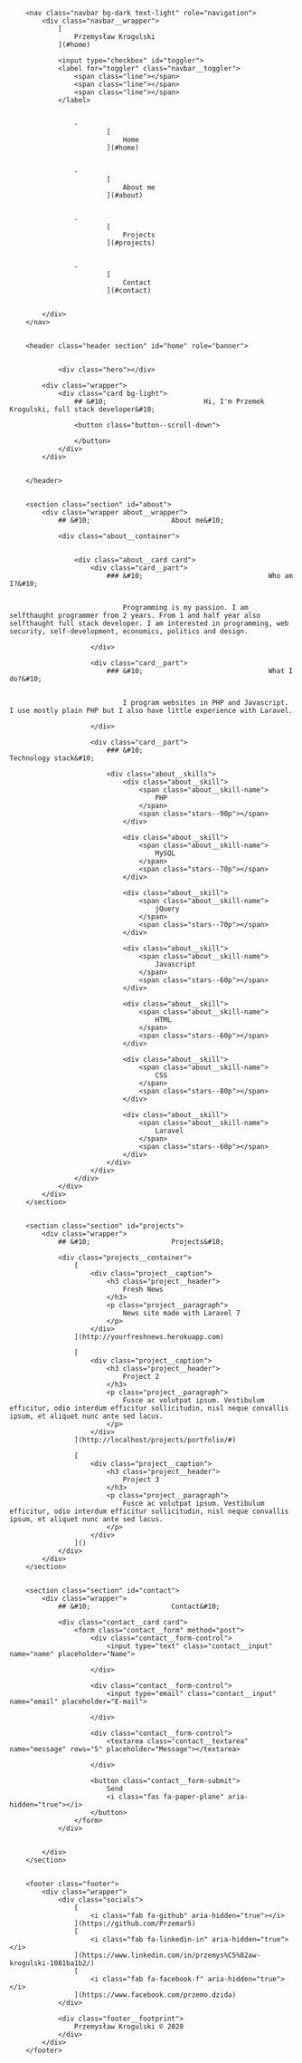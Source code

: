
		
		<nav class="navbar bg-dark text-light" role="navigation">
			<div class="navbar__wrapper">
				[
					Przemysław Krogulski
				](#home)

				<input type="checkbox" id="toggler">
				<label for="toggler" class="navbar__toggler">
					<span class="line"></span>
					<span class="line"></span>
					<span class="line"></span>
				</label>

				
					- 
    						[
    							Home
    						](#home)
    					

					- 
    						[
    							About me
    						](#about)
    					

					- 
    						[
    							Projects
    						](#projects)
    					

					- 
    						[
    							Contact
    						](#contact)
    					
				
			</div>
		</nav>

		
		<header class="header section" id="home" role="banner">
			
			
				<div class="hero"></div>
			
			<div class="wrapper">
				<div class="card bg-light">
					## &#10;						Hi, I'm Przemek Krogulski, full stack developer&#10;					

					<button class="button--scroll-down">
						
					</button>
				</div>
			</div>

			
		</header>

		
		<section class="section" id="about">
			<div class="wrapper about__wrapper">
				## &#10;					About me&#10;				

				<div class="about__container">
					

					<div class="about__card card">
						<div class="card__part">
							### &#10;								Who am I?&#10;							

							
								Programming is my passion. I am selfthaught programmer from 2 years. From 1 and half year also selfthaught full stack developer. I am interested in programming, web security, self-development, economics, politics and design.
							
						</div>

						<div class="card__part">
							### &#10;								What I do?&#10;							

							
								I program websites in PHP and Javascript. I use mostly plain PHP but I also have little experience with Laravel.
							
						</div>
						
						<div class="card__part">
							### &#10;								Technology stack&#10;							

							<div class="about__skills">
								<div class="about__skill">
									<span class="about__skill-name">
										PHP
									</span>
									<span class="stars--90p"></span>
								</div>

								<div class="about__skill">
									<span class="about__skill-name">
										MySQL
									</span>
									<span class="stars--70p"></span>
								</div>

								<div class="about__skill">
									<span class="about__skill-name">
										jQuery
									</span>
									<span class="stars--70p"></span>
								</div>

								<div class="about__skill">
									<span class="about__skill-name">
										Javascript
									</span>
									<span class="stars--60p"></span>
								</div>

								<div class="about__skill">
									<span class="about__skill-name">
										HTML
									</span>
									<span class="stars--60p"></span>
								</div>

								<div class="about__skill">
									<span class="about__skill-name">
										CSS
									</span>
									<span class="stars--80p"></span>
								</div>

								<div class="about__skill">
									<span class="about__skill-name">
										Laravel
									</span>
									<span class="stars--60p"></span>
								</div>
							</div>
						</div>
					</div>
				</div>
			</div>
		</section>

		
		<section class="section" id="projects">
			<div class="wrapper">
				## &#10;					Projects&#10;				

				<div class="projects__container">
					[
						<div class="project__caption">
							<h3 class="project__header">
								Fresh News
							</h3>
							<p class="project__paragraph">
								News site made with Laravel 7
							</p>
						</div>
					](http://yourfreshnews.herokuapp.com)

					[
						<div class="project__caption">
							<h3 class="project__header">
								Project 2
							</h3>
							<p class="project__paragraph">
								Fusce ac volutpat ipsum. Vestibulum efficitur, odio interdum efficitur sollicitudin, nisl neque convallis ipsum, et aliquet nunc ante sed lacus.
							</p>
						</div>
					](http://localhost/projects/portfolio/#)

					[
						<div class="project__caption">
							<h3 class="project__header">
								Project 3
							</h3>
							<p class="project__paragraph">
								Fusce ac volutpat ipsum. Vestibulum efficitur, odio interdum efficitur sollicitudin, nisl neque convallis ipsum, et aliquet nunc ante sed lacus.
							</p>
						</div>
					]()
				</div>
			</div>
		</section>

		
		<section class="section" id="contact">
			<div class="wrapper">
				## &#10;					Contact&#10;				

				<div class="contact__card card">
					<form class="contact__form" method="post">
						<div class="contact__form-control">
							<input type="text" class="contact__input" name="name" placeholder="Name">
							
						</div>

						<div class="contact__form-control">
							<input type="email" class="contact__input" name="email" placeholder="E-mail">
							
						</div>

						<div class="contact__form-control">
							<textarea class="contact__textarea" name="message" rows="5" placeholder="Message"></textarea>
							
						</div>

						<button class="contact__form-submit">
							Send
							<i class="fas fa-paper-plane" aria-hidden="true"></i>
						</button>
					</form>
				</div>

				
			</div>
		</section>

		
		<footer class="footer">
			<div class="wrapper">
				<div class="socials">
					[
						<i class="fab fa-github" aria-hidden="true"></i>
					](https://github.com/Przemar5)
					[
						<i class="fab fa-linkedin-in" aria-hidden="true"></i>
					](https://www.linkedin.com/in/przemys%C5%82aw-krogulski-1081ba1b2/)
					[
						<i class="fab fa-facebook-f" aria-hidden="true"></i>
					](https://www.facebook.com/przemo.dzida)
				</div>

				<div class="footer__footprint">
					Przemysław Krogulski © 2020
				</div>
			</div>
		</footer>

		
		
	
